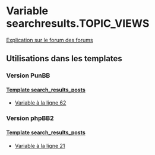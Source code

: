 # Variable searchresults.TOPIC_VIEWS
[Explication sur le forum des forums](http://forum.forumactif.com/t294113-listing-des-variables#searchresults.TOPIC_VIEWS)

## Utilisations dans les templates

### Version PunBB

#### [Template search_results_posts](punbb/search_results_posts.md)
* [Variable à la ligne 62](../punbb/search_results_posts.tpl#L62)

### Version phpBB2

#### [Template search_results_posts](subsilver/search_results_posts.md)
* [Variable à la ligne 21](../subsilver/search_results_posts.tpl#L21)